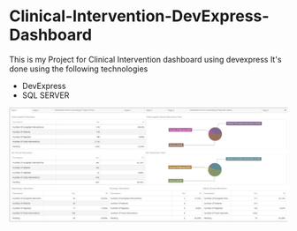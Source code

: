 # Clinical-Intervention-DevExpress-Dashboard

This is my Project for Clinical Intervention dashboard using devexpress
It's done using the following technologies

- DevExpress
- SQL SERVER

![Page1](Clinical-Dashboard/Page1.png)





